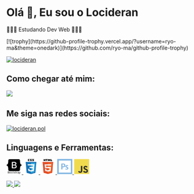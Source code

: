 <link rel="stylesheet" href="style.css"> 
<h1>Olá 👋, Eu sou o Locideran</h1>
<p>🧑🏻‍🎓 Estudando Dev Web 🧑🏻‍🎓</p>
[![trophy](https://github-profile-trophy.vercel.app/?username=ryo-ma&theme=onedark)](https://github.com/ryo-ma/github-profile-trophy)
<p> <a href="https://github.com/ryo-ma/github-profile-trophy"><img src="https://github-profile-trophy.vercel.app/?username=locideran&theme=dracula" alt="locideran"/></a> </p>


<h2>Como chegar até mim:</h2>

 
<a href="mailto: gabriel-masc@hotmail.com"   target="_blank"><img src="https://img.shields.io/badge/Gmail-D14836?style=for-the-badge&logo=gmail&logoColor=white" /></a>

<h2>Me siga nas redes sociais:</h2>
<p>
<a href="https://instagram.com/locideran.pol" target="blank"><img src="https://raw.githubusercontent.com/rahuldkjain/github-profile-readme-generator/master/src/images/icons/Social/instagram.svg" alt="locideran.pol" height="30" width="40" /></a>
</p> 

<h2>Linguagens e Ferramentas:</h2>
<p>  <a href="https://getbootstrap.com" target="_blank" rel="noreferrer"> <img src="https://raw.githubusercontent.com/devicons/devicon/master/icons/bootstrap/bootstrap-plain-wordmark.svg" alt="bootstrap" width="40" height="40"/> </a> <a href="https://www.w3schools.com/css/" target="_blank" rel="noreferrer"> <img src="https://raw.githubusercontent.com/devicons/devicon/master/icons/css3/css3-original-wordmark.svg" alt="css3" width="40" height="40"/> </a> <a href="https://www.w3.org/html/" target="_blank" rel="noreferrer"> <img src="https://raw.githubusercontent.com/devicons/devicon/master/icons/html5/html5-original-wordmark.svg" alt="html5" width="40" height="40"/> </a><a href="https://www.photoshop.com/en" target="_blank" rel="noreferrer"> <img src="https://raw.githubusercontent.com/devicons/devicon/master/icons/photoshop/photoshop-line.svg" alt="photoshop" width="40" height="40"/> </a><a href="https://developer.mozilla.org/en-US/docs/Web/JavaScript" target="_blank" rel="noreferrer"> <img src="https://raw.githubusercontent.com/devicons/devicon/master/icons/javascript/javascript-original.svg" alt="javascript" width="40" height="40"/>
 
<p>
<img height="180em" src="https://github-readme-stats.vercel.app/api?username=locideran&show_icons=true&theme=tokyonight&include_all_commits=true&count_private=true"/>
<img height="180em" src="https://github-readme-stats.vercel.app/api/top-langs/?username=locideran&layout=compact&langs_count=6&theme=tokyonight"/>
</p>

